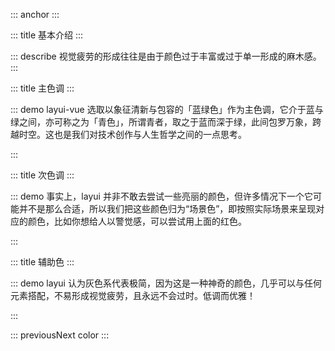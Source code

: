 ::: anchor
:::

::: title 基本介绍
:::

::: describe 视觉疲劳的形成往往是由于颜色过于丰富或过于单一形成的麻木感。
:::

::: title 主色调
:::

::: demo layui-vue 选取以象征清新与包容的「蓝绿色」作为主色调，它介于蓝与绿之间，亦可称之为「青色」，所谓青者，取之于蓝而深于绿，此间包罗万象，跨越时空。这也是我们对技术创作与人生哲学之间的一点思考。

<template>
    <ul class="layui-row layui-col-space15">
        <li class="layui-col-sm6">
            <div style="background-color: #16baaa;padding:10px;color:whitesmoke;padding:30px;border-radius:2px;border-radius: var(--global-border-radius)">
                <p>#16baaa</p>
                <p tips="">主色调</p>
            </div>
        </li>
        <li class="layui-col-sm6">
            <div style="background-color: #16b777;padding:10px;color:whitesmoke;padding:30px;border-radius:2px;border-radius: var(--global-border-radius)">
                <p>#16b777</p>
                <p tips="">次色调</p>
            </div>
        </li>
        <li class="layui-col-sm6">
            <div style="background-color: #1E9FFF;padding:10px;color:whitesmoke;padding:30px;border-radius:2px;border-radius: var(--global-border-radius)">
                <p>#1E9FFF</p>
                <p tips="">经典蓝</p>
            </div>
        </li>
        <li class="layui-col-sm6">
            <div style="background-color: #393D49;padding:10px;color:whitesmoke;padding:30px;border-radius:2px;border-radius: var(--global-border-radius)">
                <p>#393D49</p>
                <p tips="">导航色</p>
            </div>
        </li>
    </ul>
</template>

<script setup>
import { ref } from 'vue';
</script>
:::

::: title 次色调
:::

::: demo 事实上，layui 并非不敢去尝试一些亮丽的颜色，但许多情况下一个它可能并不是那么合适，所以我们把这些颜色归为“场景色”，即按照实际场景来呈现对应的颜色，比如你想给人以警觉感，可以尝试用上面的红色。

<template>
<ul class="layui-row layui-col-space15">
      <li class="layui-col-sm6">
        <div style="background-color: #31BDEC;padding:10px;color:whitesmoke;padding:30px;border-radius:2px;border-radius: var(--global-border-radius)">
          <p>#31BDEC</p>
          <p tips="">引导 - INFO</p>
        </div>
      </li>
      <li class="layui-col-sm6">
        <div style="background-color: #16b777;padding:10px;color:whitesmoke;padding:30px;border-radius:2px;border-radius: var(--global-border-radius)">
          <p>#16b777</p>
          <p tips="">成功 - SUCCESS</p>
        </div>
      </li>
      <li class="layui-col-sm6">
        <div style="background-color: #FFB800;padding:10px;color:whitesmoke;padding:30px;border-radius:2px;border-radius: var(--global-border-radius)">
          <p>#FFB800</p>
          <p tips="">警示 - WARNING</p>
        </div>
      </li>
      <li class="layui-col-sm6">
        <div style="background-color: #FF5722;padding:10px;color:whitesmoke;padding:30px;border-radius:2px;border-radius: var(--global-border-radius)">
          <p>#FF5722</p>
          <p tips="">错误 - DANGER</p>
        </div>
      </li>
    </ul>
</template>

<script setup>
import { ref } from 'vue';
</script>
:::

::: title 辅助色
:::

::: demo layui 认为灰色系代表极简，因为这是一种神奇的颜色，几乎可以与任何元素搭配，不易形成视觉疲劳，且永远不会过时。低调而优雅！

<template>
    <ul class="layui-row site-doc-color site-doc-necolor" style="border-radius: var(--global-border-radius);overflow:hidden;">
      <li class="layui-col-md12">
        <div style="background-color: #FAFAFA;">
          <p>#FAFAFA</p>
        </div>
      </li>
      <li class="layui-col-md12">
        <div style="background-color: #f6f6f6;"><p>#F6F6F6</p></div>
      </li>
      <li class="layui-col-md4">
        <div style="background-color: #eeeeee;"><p>#eeeeee</p></div>
      </li>
      <li class="layui-col-md4">
        <div style="background-color: #e2e2e2;"><p>#e2e2e2</p></div>
      </li>
      <li class="layui-col-md4">
        <div style="background-color: #dddddd;"><p>#dddddd</p></div>
      </li>
      <li class="layui-col-md4">
        <div style="background-color: #d2d2d2;"><p>#d2d2d2</p></div>
      </li>
      <li class="layui-col-md4">
        <div style="background-color: #cccccc;"><p>#cccccc</p></div>
      </li>
      <li class="layui-col-md4">
        <div style="background-color: #c2c2c2;"><p>#c2c2c2</p></div>
      </li>
    </ul>
</template>

<script setup>
import { ref } from 'vue';
</script>
:::

::: previousNext color
:::
